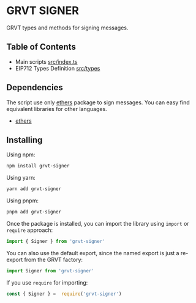 # GRVT SIGNER

GRVT types and methods for signing messages.

## Table of Contents

- Main scripts [src/index.ts](src/index.ts)
- EIP712 Types Definition [src/types](src/types/types.ts)

## Dependencies

The script use only [ethers](https://www.npmjs.com/package/ethers) package to sign messages.
You can easy find equivalent libraries for other languages.

- [ethers](https://www.npmjs.com/package/ethers)

## Installing

Using npm:

```bash
npm install grvt-signer
```

Using yarn:

```bash
yarn add grvt-signer
```

Using pnpm:

```bash
pnpm add grvt-signer
```

Once the package is installed, you can import the library using `import` or `require` approach:

```js
import { Signer } from 'grvt-signer'
```

You can also use the default export, since the named export is just a re-export from the GRVT factory:

```js
import Signer from 'grvt-signer'
```

If you use `require` for importing:

```js
const { Signer } =  require('grvt-signer')
```
